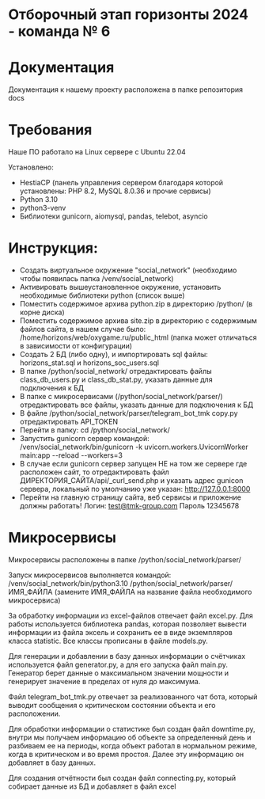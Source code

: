 # Отборочный этап горизонты 2024 - команда № 6
# Документация

Документация к нашему проекту расположена в папке репозитория docs

# Требования

Наше ПО работало на Linux сервере с Ubuntu 22.04

Установлено:
* HestiaCP (панель управления сервером благодаря которой установлены: PHP 8.2, MySQL 8.0.36 и прочие сервисы)
* Python 3.10
* python3-venv
* Библиотеки gunicorn, aiomysql, pandas, telebot, asyncio

# Инструкция:
* Создать виртуальное окружение "social_network" (необходимо чтобы появилась папка /venv/social_network)
* Активировать вышеустановленное окружение, установить необходимые библиотеки python (список выше)
* Поместить содержимое архива python.zip в директорию /python/ (в корне диска)
* Поместить содержимое архива site.zip в директорию с содержимым файлов сайта, в нашем случае было: /home/horizons/web/oxygame.ru/public_html (папка может отличаться в зависимости от конфигурации)
* Создать 2 БД (либо одну), и импортировать sql файлы: horizons_stat.sql и horizons_soc_users.sql
* В папке /python/social_network/ отредактировать файлы class_db_users.py и class_db_stat.py, указать данные для подключения к БД
* В папке с микросервисами (/python/social_network/parser/) отредактировать все файлы, указать данные для подключения к БД
* В файле /python/social_network/parser/telegram_bot_tmk copy.py отредактировать API_TOKEN
* Перейти в папку: cd /python/social_network/
* Запустить gunicorn сервер командой: /venv/social_network/bin/gunicorn -k uvicorn.workers.UvicornWorker main:app --reload --workers=3
* В случае если gunicorn сервер запущен НЕ на том же сервере где расположен сайт, то отредактировать файл ДИРЕКТОРИЯ_САЙТА/api/_curl_send.php и указать адрес gunicon сервера, локальный по умолчанию уже указан: http://127.0.0.1:8000
* Перейти на главную страницу сайта, веб сервисы и приложение должны работать! Логин: test@tmk-group.com Пароль 12345678

# Микросервисы
Микросервисы расположены в папке /python/social_network/parser/

Запуск микросервисов выполняется командой: /venv/social_network/bin/python3.10 /python/social_network/parser/ИМЯ_ФАЙЛА (замените ИМЯ_ФАЙЛА на название файла необходимого микросервиса)

За обработку информации из excel-файлов отвечает файл excel.py. Для работы используется библиотека pandas, которая позволяет вывести информации из файла эксель и сохранить ее в виде экземпляров класса statistic. Все классы прописаны в файле models.py.

Для генерации и добавлении в базу данных информации о счётчиках используется файл generator.py, а для его запуска файл main.py. Генератор берет данные о максимальном значении мощности и генерирует значение в пределах от нуля до максимума.

Файл telegram_bot_tmk.py отвечает за реализованного чат бота, который выводит сообщения о критическом состоянии объекта и его расположении.

Для обработки информации о статистике был создан файл downtime.py, внутри мы получаем информацию об объекте за определенный день и разбиваем ее на периоды, когда объект работал в нормальном режиме, когда в критическом и во время простоя. Далее эту информацию он добавляет в базу данных.

Для создания отчётности был создан файл connecting.py, который собирает данные из БД и добавляет в файл excel

